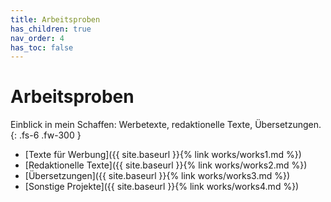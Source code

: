 ```yaml
---
title: Arbeitsproben
has_children: true
nav_order: 4
has_toc: false
---
```


# Arbeitsproben

Einblick in mein Schaffen: Werbetexte, redaktionelle Texte, Übersetzungen.
{: .fs-6 .fw-300 }

- [Texte für Werbung]({{ site.baseurl }}{% link works/works1.md %})
- [Redaktionelle Texte]({{ site.baseurl }}{% link works/works2.md %})
- [Übersetzungen]({{ site.baseurl }}{% link works/works3.md %})
- [Sonstige Projekte]({{ site.baseurl }}{% link works/works4.md %})
